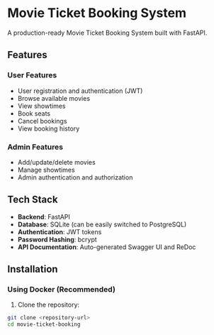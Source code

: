 # Movie Ticket Booking System

A production-ready Movie Ticket Booking System built with FastAPI.

## Features

### User Features
- User registration and authentication (JWT)
- Browse available movies
- View showtimes
- Book seats
- Cancel bookings
- View booking history

### Admin Features
- Add/update/delete movies
- Manage showtimes
- Admin authentication and authorization

## Tech Stack

- **Backend**: FastAPI
- **Database**: SQLite (can be easily switched to PostgreSQL)
- **Authentication**: JWT tokens
- **Password Hashing**: bcrypt
- **API Documentation**: Auto-generated Swagger UI and ReDoc

## Installation

### Using Docker (Recommended)

1. Clone the repository:
```bash
git clone <repository-url>
cd movie-ticket-booking